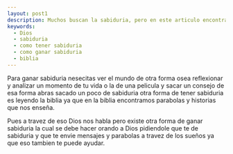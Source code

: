 ```yaml
---
layout: post1
description: Muchos buscan la sabiduria, pero en este articulo encontraras la respuesta de como tener sabiduria, mediante la palabra de Dios que es la biblia.
keywords:
  - Dios
  - sabiduria
  - como tener sabiduria
  - como ganar sabiduria
  - biblia
---
```


Para ganar sabiduria nesecitas ver el mundo de otra forma osea reflexionar y analizar un momento de tu vida o la de una pelicula y 
sacar un consejo de esa forma abras sacado un poco de sabiduria otra forma de tener sabiduria es leyendo la biblia ya que en la biblia encontramos parabolas y historias que nos enseña.

Pues a travez de eso Dios nos habla pero existe otra forma de ganar sabiduria la cual se debe hacer orando a Dios pidiendole que te de sabiduria y que te envie mensajes y parabolas a travez de los sueños ya que eso tambien te puede ayudar.
